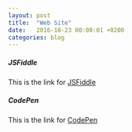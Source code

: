 ```yaml
---
layout: post
title:  "Web Site"
date:   2016-10-23 00:00:01 +0200
categories: blog
---
```


##### **JSFiddle**
This is the link for [JSFiddle][link-jsfiddle]

##### **CodePen**
This is the link for [CodePen][link-codepen]

[link-jsfiddle]: https://jsfiddle.net/
[link-codepen]: https://codepen.io/
